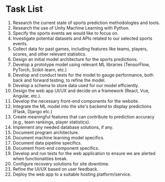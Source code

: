 # Task List

1. Research the current state of sports prediction methodologies and tools.
2. Research the use of Unity Machine Learning with Python.
3. Specify the sports events we would like to focus on.
4. Investigate potential datasets and APIs related to our selected sports events.
5. Collect data for past games, including features like teams, players, scores, and other relevant statistics.
6. Design an initial model architecture for the sports predictions.
7. Develop a prototype model using relevant ML libraries (TensorFlow, PyTorch, Scikit-learn, etc.)
8. Develop and conduct tests for the model to gauge performance, both back and forward testing, to refine the model.
9. Develop a schema to store data used for our model efficiently.
10. Design the web app UI/UX and decide on a framework (React, Vue, Angular, etc.).
12. Develop the necessary front-end components for the website.
13. Integrate the ML model into the site's backend to display predictions (Flask, Django etc.)
14. Create meaningful features that can contribute to prediction accuracy (e.g., team rankings, player statistics).
15. Implement any needed database solutions, if any.
16. Document program architecture.
17. Document machine learning model specifics.
18. Document data pipeline specifics.
19. Document front-end component specifics.
20. Develop and run tests for the web application to ensure we are alerted when functionalities break.
21. Configure recovery solutions for site downtime. 
22. Refine the UI/UX based on user feedback.
23. Deploy the web app to a suitable hosting platform/service. 

